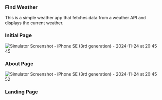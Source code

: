 
### Find Weather

This is a simple weather app that fetches data from a weather API and displays the current weather.

### Initial Page

![Simulator Screenshot - iPhone SE (3rd generation) - 2024-11-24 at 20 45 45](https://github.com/user-attachments/assets/f2abeec1-d633-4363-96fb-1a34b5c9c594)

### About Page

![Simulator Screenshot - iPhone SE (3rd generation) - 2024-11-24 at 20 45 52](https://github.com/user-attachments/assets/86f104b8-25d8-4922-8a73-0f3d8a995d54)

### Landing Page


